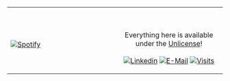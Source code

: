 <table width="100%"> 
  <tr>
  <td width="50%">
      
&nbsp; <br> [![Spotify](https://spotifylisteningto-9eh1sp83o-majidnisar.vercel.app/api/spotify)](https://open.spotify.com/user/majidnisar)
    

  </td>
  <td width="50%">

<br><p align="center">Everything here is available under the [Unlicense](https://choosealicense.com/licenses/unlicense/)!<br><br>
  [![Linkedin](https://img.shields.io/badge/linked-in-369?style=flat-square&logo=linkedin&logoColor=white&color=blue)](https://www.linkedin.com/in/majidnisar)
  [![E-Mail](https://img.shields.io/badge/email-reveal-2a8?style=flat-square&logo=gmail&logoColor=white)](https://mailhide.io/e/rBAtKYbA)
  [![Visits](https://komarev.com/ghpvc/?username=majidnisar&logo=GitHub&label=github%20visits&color=336699&logoColor=white&style=flat-square)](https://github.com/majidnisar)
</p>
  </td>
  </table>



